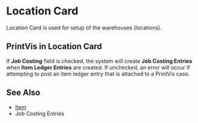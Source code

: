 # Location Card

Location Card is used for setup of the warehouses (locations).

## PrintVis in Location Card

If **Job Costing** field is checked, the system will create **Job Costing Entries** when **Item Ledger Entries** are created. If unchecked, an error will occur if attempting to post an item ledger entry that is attached to a PrintVis case.

## See Also

- <a href="../item/" target="_self">Item</a>
- Job Costing Entries